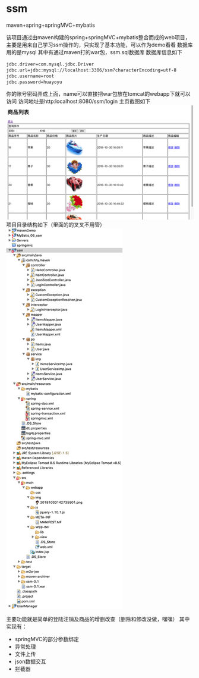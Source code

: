 # ssm
maven+spring+springMVC+mybatis


该项目通过由maven构建的spring+springMVC+mybatis整合而成的web项目，主要是用来自己学习ssm操作的，只实现了基本功能，可以作为demo看看
数据库用的是mysql
其中有通过maven打的war包，ssm.sql数据库
数据库信息如下
```
jdbc.driver=com.mysql.jdbc.Driver
jdbc.url=jdbc:mysql://localhost:3306/ssm?characterEncoding=utf-8
jdbc.username=root
jdbc.password=huayoyu
```
你的账号密码弄成上面，name可以直接把war包放在tomcat的webapp下就可以访问
访问地址是http:localhost:8080/ssm/login
主页截图如下
![主页截图](https://github.com/HuiYouHua/ssm/blob/master/Snip20181031_1.png "主页截图")
项目目录结构如下（里面的的叉叉不用管）
![项目目录](https://github.com/HuiYouHua/ssm/blob/master/Snip20181031_5.png "项目目录")

主要功能就是简单的登陆注销及商品的增删改查（删除和修改没做，嘿嘿）
其中实现有：
- springMVC的部分参数绑定
- 异常处理
- 文件上传
- json数据交互
- 拦截器














